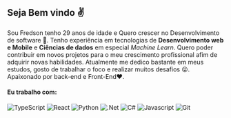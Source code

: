 ## Seja Bem vindo :v:

Sou Fredson tenho 29 anos de idade e Quero crescer no Desenvolvimento de software :rocket:. 
Tenho experiência em  tecnologias de **Desenvolvimento web e Mobile** e **Ciências de dados** em especial *Machine Learn*.
Quero poder contribuir em novos projetos para o meu crescimento profissional afim de adquirir novas habilidades. Atualmente me dedico bastante em meus estudos, 
gosto de trabalhar o foco e realizar muitos desafios :stuck_out_tongue_closed_eyes:.
Apaixonado por back-end e Front-End:heart:.


#### Eu trabalho com: 

![TypeScript](https://img.shields.io/badge/typescript-%23007ACC.svg?style=for-the-badge&logo=typescript&logoColor=white)
![React](https://img.shields.io/badge/react-%2320232a.svg?style=for-the-badge&logo=react&logoColor=%2361DAFB)
![Python](https://img.shields.io/badge/Python-3776AB?style=for-the-badge&logo=python&logoColor=white)
![.Net](https://img.shields.io/badge/.NET-5C2D91?style=for-the-badge&logo=.net&logoColor=white)
![C#](https://img.shields.io/badge/C%23-239120?style=for-the-badge&logo=c-sharp&logoColor=white)
![Javascript](https://img.shields.io/badge/JavaScript-323330?style=for-the-badge&logo=javascript&logoColor=F7DF1E)
![Git](https://img.shields.io/badge/git-%23F05033.svg?style=for-the-badge&logo=git&logoColor=white)




